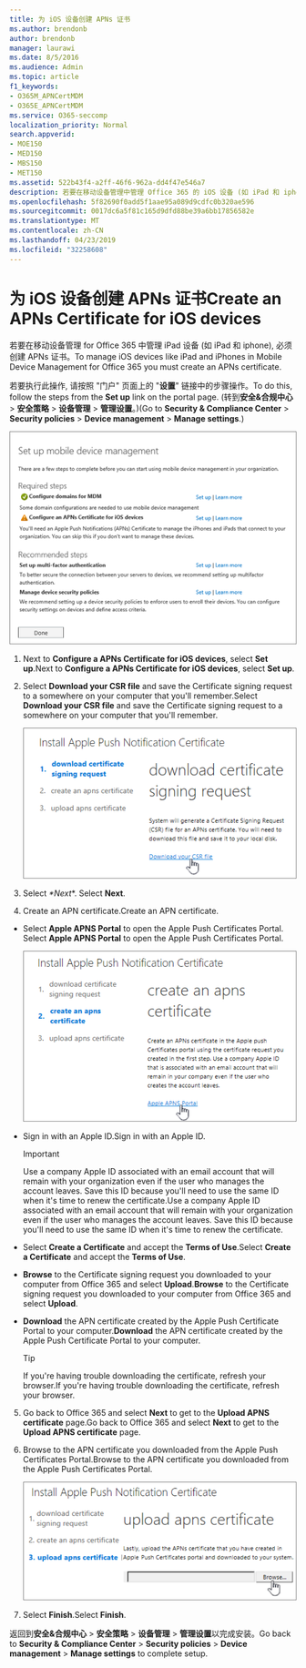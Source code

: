 ```yaml
---
title: 为 iOS 设备创建 APNs 证书
ms.author: brendonb
author: brendonb
manager: laurawi
ms.date: 8/5/2016
ms.audience: Admin
ms.topic: article
f1_keywords:
- O365M_APNCertMDM
- O365E_APNCertMDM
ms.service: O365-seccomp
localization_priority: Normal
search.appverid:
- MOE150
- MED150
- MBS150
- MET150
ms.assetid: 522b43f4-a2ff-46f6-962a-dd4f47e546a7
description: 若要在移动设备管理中管理 Office 365 的 iOS 设备 (如 iPad 和 iphone), 请按照以下步骤操作, 以首次创建 APNs 证书。
ms.openlocfilehash: 5f82690f0add5f1aae95a089d9cdfc0b320ae596
ms.sourcegitcommit: 0017dc6a5f81c165d9dfd88be39a6bb17856582e
ms.translationtype: MT
ms.contentlocale: zh-CN
ms.lasthandoff: 04/23/2019
ms.locfileid: "32258608"
---
```

# <a name="create-an-apns-certificate-for-ios-devices"></a><span data-ttu-id="c5911-103">为 iOS 设备创建 APNs 证书</span><span class="sxs-lookup"><span data-stu-id="c5911-103">Create an APNs Certificate for iOS devices</span></span>

 <span data-ttu-id="c5911-104">若要在移动设备管理 for Office 365 中管理 iPad 设备 (如 iPad 和 iphone), 必须创建 APNs 证书。</span><span class="sxs-lookup"><span data-stu-id="c5911-104">To manage iOS devices like iPad and iPhones in Mobile Device Management for Office 365 you must create an APNs certificate.</span></span> 
  
<span data-ttu-id="c5911-105">若要执行此操作, 请按照 "门户" 页面上的 "**设置**" 链接中的步骤操作。</span><span class="sxs-lookup"><span data-stu-id="c5911-105">To do this, follow the steps from the **Set up** link on the portal page.</span></span> <span data-ttu-id="c5911-106">(转到**安全&amp;合规中心** \> **安全策略** \> **设备管理** \> **管理设置**。)</span><span class="sxs-lookup"><span data-stu-id="c5911-106">(Go to **Security &amp; Compliance Center** \> **Security policies** \> **Device management** \> **Manage settings**.)</span></span>
  
![设置所需的移动设备管理和推荐步骤](media/d71e3c76-b6b9-4549-ade6-cbfab846d908.png)
  
1. <span data-ttu-id="c5911-108">Next to **Configure a APNs Certificate for iOS devices**, select **Set up**.</span><span class="sxs-lookup"><span data-stu-id="c5911-108">Next to **Configure a APNs Certificate for iOS devices**, select **Set up**.</span></span>
    
2. <span data-ttu-id="c5911-109">Select **Download your CSR file** and save the Certificate signing request to a somewhere on your computer that you'll remember.</span><span class="sxs-lookup"><span data-stu-id="c5911-109">Select **Download your CSR file** and save the Certificate signing request to a somewhere on your computer that you'll remember.</span></span> 
    
    !["安装 APN 证书" 对话框](media/03aa8a24-e95c-4077-9b6b-ef76a86bafd7.png)
  
3. <span data-ttu-id="c5911-111"> Select *\*Next*\*. </span><span class="sxs-lookup"><span data-stu-id="c5911-111">Select **Next**.</span></span>
    
4. <span data-ttu-id="c5911-112"> Create an APN certificate.</span><span class="sxs-lookup"><span data-stu-id="c5911-112">Create an APN certificate.</span></span>
    
  - <span data-ttu-id="c5911-113">Select **Apple APNS Portal** to open the Apple Push Certificates Portal. </span><span class="sxs-lookup"><span data-stu-id="c5911-113">Select **Apple APNS Portal** to open the Apple Push Certificates Portal.</span></span> 
    
    ![选择 Apple APNS 门户的 "安装 APN 通知证书" 对话框](media/ce19f53c-f44a-470b-baf3-9278dfda2ba5.png)
  
  - <span data-ttu-id="c5911-115">Sign in with an Apple ID.</span><span class="sxs-lookup"><span data-stu-id="c5911-115">Sign in with an Apple ID.</span></span>
    
    > [!IMPORTANT]
    > <span data-ttu-id="c5911-p102">Use a company Apple ID associated with an email account that will remain with your organization even if the user who manages the account leaves. Save this ID because you'll need to use the same ID when it's time to renew the certificate.</span><span class="sxs-lookup"><span data-stu-id="c5911-p102">Use a company Apple ID associated with an email account that will remain with your organization even if the user who manages the account leaves. Save this ID because you'll need to use the same ID when it's time to renew the certificate.</span></span> 
  
  - <span data-ttu-id="c5911-118">Select **Create a Certificate** and accept the **Terms of Use**.</span><span class="sxs-lookup"><span data-stu-id="c5911-118">Select **Create a Certificate** and accept the **Terms of Use**.</span></span>
    
  - <span data-ttu-id="c5911-119">**Browse** to the Certificate signing request you downloaded to your computer from Office 365 and select **Upload**.</span><span class="sxs-lookup"><span data-stu-id="c5911-119">**Browse** to the Certificate signing request you downloaded to your computer from Office 365 and select **Upload**.</span></span>
    
  - <span data-ttu-id="c5911-120">**Download** the APN certificate created by the Apple Push Certificate Portal to your computer.</span><span class="sxs-lookup"><span data-stu-id="c5911-120">**Download** the APN certificate created by the Apple Push Certificate Portal to your computer.</span></span> 
    
    > [!TIP]
    > <span data-ttu-id="c5911-121">If you're having trouble downloading the certificate, refresh your browser.</span><span class="sxs-lookup"><span data-stu-id="c5911-121">If you're having trouble downloading the certificate, refresh your browser.</span></span> 
  
5. <span data-ttu-id="c5911-122">Go back to Office 365 and select **Next** to get to the **Upload APNS certificate** page.</span><span class="sxs-lookup"><span data-stu-id="c5911-122">Go back to Office 365 and select **Next** to get to the **Upload APNS certificate** page.</span></span> 
    
6. <span data-ttu-id="c5911-123"> Browse to the APN certificate you downloaded from the Apple Push Certificates Portal.</span><span class="sxs-lookup"><span data-stu-id="c5911-123">Browse to the APN certificate you downloaded from the Apple Push Certificates Portal.</span></span>
    
    ![单击 "浏览" 按钮以选择从 Apple 下载的 APNS 证书](media/afe2849d-af23-4c55-9009-d8f25edaf6c0.png)
  
7. <span data-ttu-id="c5911-125">Select **Finish**.</span><span class="sxs-lookup"><span data-stu-id="c5911-125">Select **Finish**.</span></span>
    
<span data-ttu-id="c5911-126">返回到**安全&amp;合规中心** \> **安全策略** \> **设备管理** \> **管理设置**以完成安装。</span><span class="sxs-lookup"><span data-stu-id="c5911-126">Go back to **Security &amp; Compliance Center** \> **Security policies** \> **Device management** \> **Manage settings** to complete setup.</span></span> 
  

